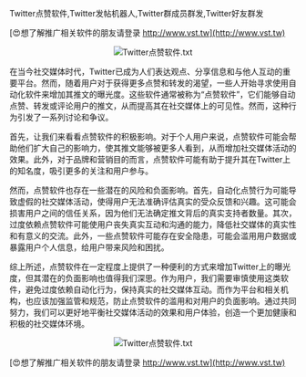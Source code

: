 Twitter点赞软件,Twitter发帖机器人,Twitter群成员群发,Twitter好友群发

[😍想了解推广相关软件的朋友请登录 http://www.vst.tw](http://www.vst.tw)

 <center><img src="https://vst.tw/MP4/tuiguang/png/0.png" alt="Twitter点赞软件.txt"></center>

在当今社交媒体时代，Twitter已成为人们表达观点、分享信息和与他人互动的重要平台。然而，随着用户对于获得更多点赞和转发的渴望，一些人开始寻求使用自动化软件来增加其推文的曝光度。这些软件通常被称为“点赞软件”，它们能够自动点赞、转发或评论用户的推文，从而提高其在社交媒体上的可见性。然而，这种行为引发了一系列讨论和争议。

首先，让我们来看看点赞软件的积极影响。对于个人用户来说，点赞软件可能会帮助他们扩大自己的影响力，使其推文能够被更多人看到，从而增加社交媒体活动的效果。此外，对于品牌和营销目的而言，点赞软件可能有助于提升其在Twitter上的知名度，吸引更多的关注和用户参与。

然而，点赞软件也存在一些潜在的风险和负面影响。首先，自动化点赞行为可能导致虚假的社交媒体活动，使得用户无法准确评估真实的受众反馈和兴趣。这可能会损害用户之间的信任关系，因为他们无法确定推文背后的真实支持者数量。其次，过度依赖点赞软件可能使用户丧失真实互动和沟通的能力，降低社交媒体的真实性和有意义的交流。此外，一些点赞软件可能存在安全隐患，可能会滥用用户数据或暴露用户个人信息，给用户带来风险和困扰。

综上所述，点赞软件在一定程度上提供了一种便利的方式来增加Twitter上的曝光度，但其潜在的负面影响也值得我们深思。作为用户，我们需要审慎使用这类软件，避免过度依赖自动化行为，保持真实的社交媒体互动。而作为平台和相关机构，也应该加强监管和规范，防止点赞软件的滥用和对用户的负面影响。通过共同努力，我们可以更好地平衡社交媒体活动的效果和用户体验，创造一个更加健康和积极的社交媒体环境。

 <center><img src="https://vst.tw/MP4/tuiguang/png/3.png" alt="Twitter点赞软件.txt"></center>

[😍想了解推广相关软件的朋友请登录 http://www.vst.tw](http://www.vst.tw)



